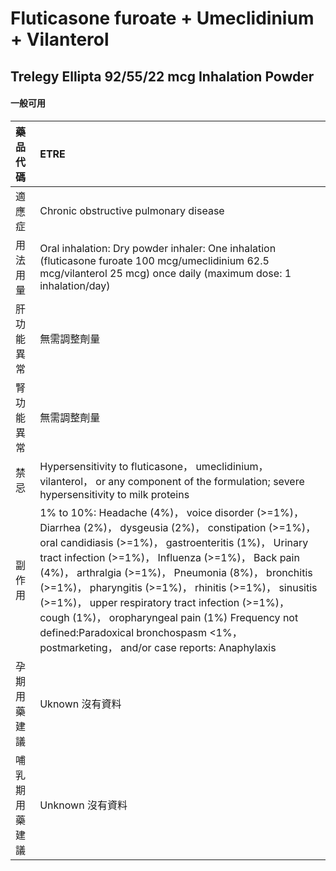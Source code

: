 # Fluticasone furoate + Umeclidinium + Vilanterol

## Trelegy Ellipta 92/55/22 mcg Inhalation Powder

#### 一般可用

| 藥品代碼       | ETRE                                                                                                                                                                                                                                                                                                                                                                                                                                                                                                                                     |
|:---------------|:-----------------------------------------------------------------------------------------------------------------------------------------------------------------------------------------------------------------------------------------------------------------------------------------------------------------------------------------------------------------------------------------------------------------------------------------------------------------------------------------------------------------------------------------|
| 適應症         | Chronic obstructive pulmonary disease                                                                                                                                                                                                                                                                                                                                                                                                                                                                                                    |
| 用法用量       | Oral inhalation: Dry powder inhaler: One inhalation (fluticasone furoate 100 mcg/umeclidinium 62.5 mcg/vilanterol 25 mcg) once daily (maximum dose: 1 inhalation/day)                                                                                                                                                                                                                                                                                                                                                                    |
| 肝功能異常     | 無需調整劑量                                                                                                                                                                                                                                                                                                                                                                                                                                                                                                                             |
| 腎功能異常     | 無需調整劑量                                                                                                                                                                                                                                                                                                                                                                                                                                                                                                                             |
| 禁忌           | Hypersensitivity to fluticasone， umeclidinium， vilanterol， or any component of the formulation; severe hypersensitivity to milk proteins                                                                                                                                                                                                                                                                                                                                                                                              |
| 副作用         | 1% to 10%: Headache (4%)， voice disorder (>=1%)， Diarrhea (2%)， dysgeusia (2%)， constipation (>=1%)， oral candidiasis (>=1%)， gastroenteritis (1%)， Urinary tract infection (>=1%)， Influenza (>=1%)， Back pain (4%)， arthralgia (>=1%)， Pneumonia (8%)， bronchitis (>=1%)， pharyngitis (>=1%)， rhinitis (>=1%)， sinusitis (>=1%)， upper respiratory tract infection (>=1%)， cough (1%)， oropharyngeal pain (1%) Frequency not defined:Paradoxical bronchospasm <1%， postmarketing， and/or case reports: Anaphylaxis |
| 孕期用藥建議   | Uknown 沒有資料                                                                                                                                                                                                                                                                                                                                                                                                                                                                                                                          |
| 哺乳期用藥建議 | Unknown 沒有資料                                                                                                                                                                                                                                                                                                                                                                                                                                                                                                                         |

